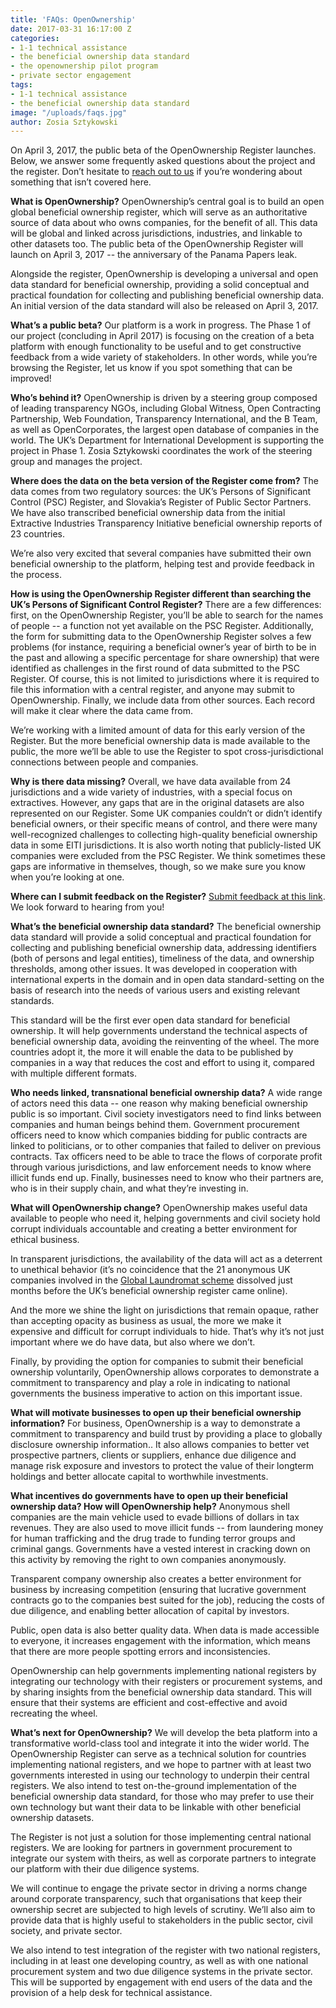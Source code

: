 ```yaml
---
title: 'FAQs: OpenOwnership'
date: 2017-03-31 16:17:00 Z
categories:
- 1-1 technical assistance
- the beneficial ownership data standard
- the openownership pilot program
- private sector engagement
tags:
- 1-1 technical assistance
- the beneficial ownership data standard
image: "/uploads/faqs.jpg"
author: Zosia Sztykowski
---
```


On April 3, 2017, the public beta of the OpenOwnership Register launches. Below, we answer some frequently asked questions about the project and the register. Don’t hesitate to [reach out to us](mailto:info@openownership.org) if you’re wondering about something that isn’t covered here.

**What is OpenOwnership?**
OpenOwnership’s central goal is to build an open global beneficial ownership register, which will serve as an authoritative source of data about who owns companies, for the benefit of all. This data will be global and linked across jurisdictions, industries, and linkable to other datasets too. The public beta of the OpenOwnership Register will launch on April 3, 2017 -- the anniversary of the Panama Papers leak.

Alongside the register, OpenOwnership is developing a universal and open data standard for beneficial ownership, providing a solid conceptual and practical foundation for collecting and publishing beneficial ownership data. An initial version of the data standard will also be released on April 3, 2017.

**What’s a public beta?**
Our platform is a work in progress. The Phase 1 of our project (concluding in April 2017) is focusing on the creation of a beta platform with enough functionality to be useful and to get constructive feedback from a wide variety of stakeholders. In other words, while you’re browsing the Register, let us know if you spot something that can be improved!

**Who’s behind it?**
OpenOwnership is driven by a steering group composed of leading transparency NGOs, including Global Witness, Open Contracting Partnership, Web Foundation, Transparency International, and the B Team, as well as OpenCorporates, the largest open database of companies in the world. The UK’s Department for International Development is supporting the project in Phase 1. Zosia Sztykowski coordinates the work of the steering group and manages the project.

**Where does the data on the beta version of the Register come from?**
The data comes from two regulatory sources: the UK’s Persons of Significant Control (PSC) Register, and Slovakia’s Register of Public Sector Partners. We have also transcribed beneficial ownership data from the initial Extractive Industries Transparency Initiative beneficial ownership reports of 23 countries.

We’re also very excited that several companies have submitted their own beneficial ownership to the platform, helping test and provide feedback in the process.

**How is using the OpenOwnership Register different than searching the UK’s Persons of Significant Control Register?**
There are a few differences: first, on the OpenOwnership Register, you’ll be able to search for the names of people -- a function not yet available on the PSC Register. Additionally, the form for submitting data to the OpenOwnership Register solves a few problems (for instance, requiring a beneficial owner’s year of birth to be in the past and allowing a specific percentage for share ownership) that were identified as challenges in the first round of data submitted to the PSC Register. Of course, this is not limited to jurisdictions where it is required to file this information with a central register, and anyone may submit to OpenOwnership. Finally, we include data from other sources. Each record will make it clear where the data came from.

We’re working with a limited amount of data for this early version of the Register. But the more beneficial ownership data is made available to the public, the more we’ll be able to use the Register to spot cross-jurisdictional connections between people and companies.

**Why is there data missing?**
Overall, we have data available from 24 jurisdictions and a wide variety of industries, with a special focus on extractives. However, any gaps that are in the original datasets are also represented on our Register. Some UK companies couldn’t or didn’t identify beneficial owners, or their specific means of control, and there were many well-recognized challenges to collecting high-quality beneficial ownership data in some EITI jurisdictions. It is also worth noting that publicly-listed UK companies were excluded from the PSC Register. We think sometimes these gaps are informative in themselves, though, so we make sure you know when you’re looking at one.

**Where can I submit feedback on the Register?**
[Submit feedback at this link](https://register.openownership.org/feedback). We look forward to hearing from you!

**What’s the beneficial ownership data standard?**
The beneficial ownership data standard will provide a solid conceptual and practical foundation for collecting and publishing beneficial ownership data, addressing identifiers (both of persons and legal entities), timeliness of the data, and ownership thresholds, among other issues. It was developed in cooperation with international experts in the domain and in open data standard-setting on the basis of research into the needs of various users and existing relevant standards.

This standard will be the first ever open data standard for beneficial ownership. It will help governments understand the technical aspects of beneficial ownership data, avoiding the reinventing of the wheel. The more countries adopt it, the more it will enable the data to be published by companies in a way that reduces the cost and effort to using it, compared with multiple different formats.

**Who needs linked, transnational beneficial ownership data?**
A wide range of actors need this data -- one reason why making beneficial ownership public is so important. Civil society investigators need to find links between companies and human beings behind them. Government procurement officers need to know which companies bidding for public contracts are linked to politicians, or to other companies that failed to deliver on previous contracts. Tax officers need to be able to trace the flows of corporate profit through various jurisdictions, and law enforcement needs to know where illicit funds end up. Finally, businesses need to know who their partners are, who is in their supply chain, and what they’re investing in.

**What will OpenOwnership change?**
OpenOwnership makes useful data available to people who need it, helping governments and civil society hold corrupt individuals accountable and creating a better environment for ethical business.

In transparent jurisdictions, the availability of the data will act as a deterrent to unethical behavior (it’s no coincidence that the 21 anonymous UK companies involved in the [Global Laundromat scheme](https://www.theguardian.com/world/2017/mar/20/british-banks-handled-vast-sums-of-laundered-russian-money) dissolved just months before the UK’s beneficial ownership register came online).

And the more we shine the light on jurisdictions that remain opaque, rather than accepting opacity as business as usual, the more we make it expensive and difficult for corrupt individuals to hide. That’s why it’s not just important where we do have data, but also where we don’t.

Finally, by providing the option for companies to submit their beneficial ownership voluntarily, OpenOwnership allows corporates to demonstrate a commitment to transparency and play a role in indicating to national governments the business imperative to action on this important issue.

**What will motivate businesses to open up their beneficial ownership information?**
For business, OpenOwnership is a way to demonstrate a commitment to transparency and build trust by providing a place to globally disclosure ownership information.. It also allows companies to better vet prospective partners, clients or suppliers, enhance due diligence and manage risk exposure and investors to protect the value of their longterm holdings and better allocate capital to worthwhile investments.

**What incentives do governments have to open up their beneficial ownership data? How will OpenOwnership help?**
Anonymous shell companies are the main vehicle used to evade billions of dollars in tax revenues. They are also used to move illicit funds -- from laundering money for human trafficking and the drug trade to funding terror groups and criminal gangs. Governments have a vested interest in cracking down on this activity by removing the right to own companies anonymously.

Transparent company ownership also creates a better environment for business by increasing competition (ensuring that lucrative government contracts go to the companies best suited for the job), reducing the costs of due diligence, and enabling better allocation of capital by investors.

Public, open data is also better quality data. When data is made accessible to everyone, it increases engagement with the information, which means that there are more people spotting errors and inconsistencies.

OpenOwnership can help governments implementing national registers by integrating our technology with their registers or procurement systems, and by sharing insights from the beneficial ownership data standard. This will ensure that their systems are efficient and cost-effective and avoid recreating the wheel.

**What’s next for OpenOwnership?**
We will develop the beta platform into a transformative world-class tool and integrate it into the wider world. The OpenOwnership Register can serve as a technical solution for countries implementing national registers, and we hope to partner with at least two governments interested in using our technology to underpin their central registers. We also intend to test on-the-ground implementation of the beneficial ownership data standard, for those who may prefer to use their own technology but want their data to be linkable with other beneficial ownership datasets.

The Register is not just a solution for those implementing central national registers. We are looking for partners in government procurement to integrate our system with theirs, as well as corporate partners to integrate our platform with their due diligence systems.

We will continue to engage the private sector in driving a norms change around corporate transparency, such that organisations that keep their ownership secret are subjected to high levels of scrutiny. We’ll also aim to provide data that is highly useful to stakeholders in the public sector, civil society, and private sector.

We also intend to test integration of the register with two national registers, including in at least one developing country, as well as with one national procurement system and two due diligence systems in the private sector. This will be supported by engagement with end users of the data and the provision of a help desk for technical assistance.